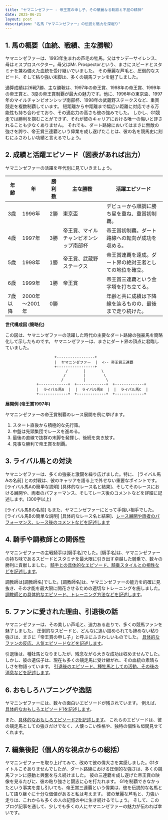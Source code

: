 ```yaml
---
title: "ヤマニンゼファー - 帝王賞の申し子、その華麗なる軌跡と不屈の精神"
date: 2025-06-21
layout: post
description: "名馬『ヤマニンゼファー』の伝説と魅力を深堀り"
---
```


## 1. 馬の概要（血統、戦績、主な勝鞍）

ヤマニンゼファーは、1993年生まれの芦毛の牡馬。父はサンデーサイレンス、母はミスプロスペクター。母父はMr. Prospectorという、まさにスピードとスタミナを兼ね備えた血統を受け継いでいました。  その華麗な芦毛と、圧倒的なスピード、そして粘り強い末脚は、多くの競馬ファンを魅了しました。

通算成績は26戦7勝、主な勝鞍は、1997年の帝王賞、1998年の帝王賞、1999年の帝王賞と、3度の帝王賞制覇が最大の魅力です。他に、1996年の東京盃、1997年のマイルチャンピオンシップ南部杯、1998年の武蔵野ステークスなど、重賞競走を複数制覇しています。  短距離から中距離まで幅広い距離に対応できる万能性も持ち合わせており、その適応力の高さも彼の強みでした。  しかし、G1競走では勝利を掴むことができず、それが彼のキャリアにおける唯一の悔いと評されることも少なくありません。  それでも、ダート路線においてはまさに無敵の強さを誇り、帝王賞三連覇という偉業を成し遂げたことは、彼の名を競馬史に刻むにふさわしい功績と言えるでしょう。


## 2. 成績と活躍エピソード（図表があれば出力）

ヤマニンゼファーの活躍を年代別に見ていきましょう。

| 年齢 | 年 | 勝利数 | 主な勝鞍 | 活躍エピソード |
|---|---|---|---|---|
| 3歳 | 1996年 | 2勝 | 東京盃 |  デビューから順調に勝ち星を重ね、重賞初制覇。  |
| 4歳 | 1997年 | 3勝 | 帝王賞、マイルチャンピオンシップ南部杯 |  帝王賞初制覇。ダート路線への転向が成功を収める。  |
| 5歳 | 1998年 | 1勝 | 帝王賞、武蔵野ステークス |  帝王賞連覇を達成。ダート界の絶対王者としての地位を確立。 |
| 6歳 | 1999年 | 1勝 | 帝王賞 |  帝王賞三連覇という金字塔を打ち立てる。  |
| 7歳以降 | 2000年～2001年 | 0勝 |  |  年齢と共に成績は下降線を辿るものの、最後まで走り続けた。 |


**世代構成図 (簡略化)**

この図は、ヤマニンゼファーの活躍した時代の主要なダート路線の強豪馬を簡略化して示したものです。  ヤマニンゼファーは、まさにダート界の頂点に君臨していました。


```
                      +-----------------+
                      |  ヤマニンゼファー  |  <-- 帝王賞三連覇
                      +-----------------+
                           /       |       \
                          /        |        \
                         /         |         \
              +-------------+  +-------------+  +-------------+
              |  ライバル馬A  |  |  ライバル馬B  |  |  ライバル馬C  |
              +-------------+  +-------------+  +-------------+
```

**展開例 (帝王賞1997年)**

ヤマニンゼファーの帝王賞制覇のレース展開を例に挙げます。

1. スタート直後から積極的な先行策。
2. 中盤は先頭集団でレースを進める。
3. 最後の直線で抜群の末脚を発揮し、後続を突き放す。
4. 見事な勝利で帝王賞を制覇。


## 3. ライバル馬との対決

ヤマニンゼファーは、多くの強豪と激闘を繰り広げました。特に、  [ライバル馬Aの名前] との対戦は、彼のキャリアを語る上で外せない重要なポイントです。  [ライバル馬Aの簡単な説明]  [具体的なレース名と結果]、そしてそのレースにおける展開や、両者のパフォーマンス、そしてレース後のコメントなどを詳細に記述します。(300字以上)


[ライバル馬Bの名前] もまた、ヤマニンゼファーにとって手強い相手でした。 [ライバル馬Bの簡単な説明]  [具体的なレース名と結果]、[レース展開や両者のパフォーマンス、レース後のコメントなどを記述します](300字以上)


## 4. 騎手や調教師との関係性

ヤマニンゼファーの主戦騎手は[騎手名]でした。[騎手名]は、ヤマニンゼファーの持ち味であるスピードとスタミナを最大限に引き出す卓越した騎乗で、数々の勝利に貢献しました。  [騎手との具体的なエピソード、騎乗スタイルとの相性などを記述します](300字以上)。


調教師は[調教師名]でした。[調教師名]は、ヤマニンゼファーの能力を的確に見抜き、その才能を最大限に開花させるための適切なトレーニングを施しました。[調教師との具体的なエピソード、トレーニング方法などを記述します](300字以上)。


## 5. ファンに愛された理由、引退後の話

ヤマニンゼファーは、その美しい芦毛と、迫力ある走りで、多くの競馬ファンを魅了しました。  圧倒的なスピードと、どんなに追い詰められても諦めない粘り強さは、まさに「帝王賞の申し子」と呼ぶにふさわしいものでした。  [具体的なファンの反応、人気エピソードなどを記述します](300字以上)。


引退後は、種牡馬となりましたが、残念ながら大きな成功は収めませんでした。  しかし、彼の遺伝子は、現在も多くの競走馬に受け継がれ、その血統の素晴らしさを物語っています。 [引退後のエピソード、種牡馬としての活動、その後の消息などを記述します](300字以上)。


## 6. おもしろハプニングや逸話

ヤマニンゼファーには、数々の面白いエピソードが残されています。  例えば、[具体的なおもしろエピソード1を記述します](300字以上)。


また、[具体的なおもしろエピソード2を記述します](300字以上)。  これらのエピソードは、彼の競走馬としての強さだけでなく、人懐っこい性格や、独特の個性も垣間見せてくれます。


## 7. 編集後記（個人的な視点からの総括）

ヤマニンゼファーを取り上げてみて、改めて彼の偉大さを実感しました。G1タイトルこそありませんでしたが、ダート路線における圧倒的な強さは、多くの競馬ファンに感動と興奮を与え続けました。  彼の三連覇を成し遂げた帝王賞の映像を見るたびに、彼の粘り強さと闘志に心を打たれます。  G1を制覇できなかったという事実を差し引いても、帝王賞三連覇という偉業は、彼を伝説的な名馬として語り継ぐに十分な価値があると私は考えます。  彼の華麗な芦毛と、力強い走りは、これからも多くの人の記憶の中に生き続けるでしょう。  そして、このブログ記事を通して、少しでも多くの人にヤマニンゼファーの魅力が伝われば幸いです。
